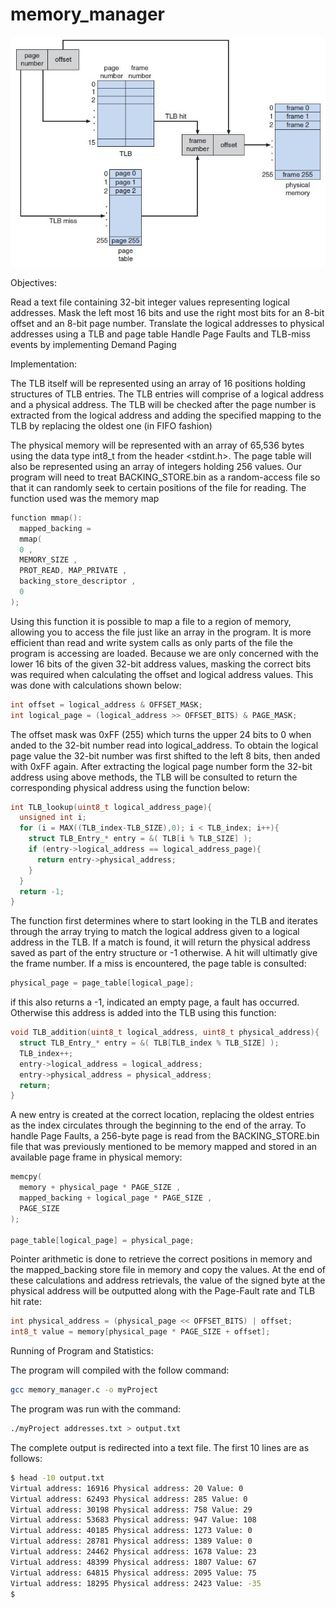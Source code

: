 # memory_manager

![Alt text](https://github.com/maghniem/memory_manager/blob/master/tlb.png "TLB Lookup Figure")

Objectives:

Read a text file containing 32-bit integer values representing logical addresses.
Mask the left most 16 bits and use the right most bits for an 8-bit offset and an 8-bit page
number.
Translate the logical addresses to physical addresses using a TLB and page table
Handle Page Faults and TLB-miss events by implementing Demand Paging

Implementation:

The TLB itself will be represented using an array of 16 positions holding structures of TLB
entries. The TLB entries will comprise of a logical address and a physical address. The TLB will be
checked after the page number is extracted from the logical address and adding the specified mapping
to the TLB by replacing the oldest one (in FIFO fashion)

The physical memory will be represented with an array of 65,536 bytes using the data type
int8_t from the header <stdint.h>. The page table will also be represented using an array of integers
holding 256 values.
Our program will need to treat BACKING_STORE.bin as a random-access file so that it can
randomly seek to certain positions of the file for reading. The function used was the memory map

```C
function mmap():
  mapped_backing =
  mmap(
  0 ,
  MEMORY_SIZE ,
  PROT_READ, MAP_PRIVATE ,
  backing_store_descriptor ,
  0
);
```

Using this function it is possible to map a file to a region of memory, allowing you to access the file
just like an array in the program. It is more efficient than read and write system calls as only parts of
the file the program is accessing are loaded.
Because we are only concerned with the lower 16 bits of the given 32-bit address values,
masking the correct bits was required when calculating the offset and logical address values. This was
done with calculations shown below:
```C
int offset = logical_address & OFFSET_MASK;
int logical_page = (logical_address >> OFFSET_BITS) & PAGE_MASK;
```
The offset mask was 0xFF (255) which turns the upper 24 bits to 0 when anded to the 32-bit number
read into logical_address. To obtain the logical page value the 32-bit number was first shifted to the
left 8 bits, then anded with 0xFF again.
After extracting the logical page number form the 32-bit address using above methods, the TLB
will be consulted to return the corresponding physical address using the function below:
```C
int TLB_lookup(uint8_t logical_address_page){
  unsigned int i;
  for (i = MAX((TLB_index-TLB_SIZE),0); i < TLB_index; i++){
    struct TLB_Entry_* entry = &( TLB[i % TLB_SIZE] );
    if (entry->logical_address == logical_address_page){
      return entry->physical_address;
    }
  }
  return -1;
}
```

The function first determines where to start looking in the TLB and iterates through the array trying to
match the logical address given to a logical address in the TLB. If a match is found, it will return the
physical address saved as part of the entry structure or -1 otherwise. A hit will ultimatly give the frame
number. If a miss is encountered, the page table is consulted:
```C
physical_page = page_table[logical_page];
```
if this also returns a -1, indicated an empty page, a fault has occurred. Otherwise this address is added
into the TLB using this function:
```C
void TLB_addition(uint8_t logical_address, uint8_t physical_address){
  struct TLB_Entry_* entry = &( TLB[TLB_index % TLB_SIZE] );
  TLB_index++;
  entry->logical_address = logical_address;
  entry->physical_address = physical_address;
  return;
}
```
A new entry is created at the correct location, replacing the oldest entries as the index circulates
through the beginning to the end of the array.
To handle Page Faults, a 256-byte page is read from the BACKING_STORE.bin file that was
previously mentioned to be memory mapped and stored in an available page frame in physical
memory:
```C
memcpy(
  memory + physical_page * PAGE_SIZE ,
  mapped_backing + logical_page * PAGE_SIZE ,
  PAGE_SIZE
);

page_table[logical_page] = physical_page;
```
Pointer arithmetic is done to retrieve the correct positions in memory and the mapped_backing store file
in memory and copy the values.
At the end of these calculations and address retrievals, the value of the signed byte at the
physical address will be outputted along with the Page-Fault rate and TLB hit rate:
```C
int physical_address = (physical_page << OFFSET_BITS) | offset;
int8_t value = memory[physical_page * PAGE_SIZE + offset];
```

Running of Program and Statistics:

The program will compiled with the follow command:
```BASH
gcc memory_manager.c -o myProject
```
The program was run with the command:
```BASH
./myProject addresses.txt > output.txt
```

The complete output is redirected into a text file. The first
10 lines are as follows:
```BASH
$ head -10 output.txt
Virtual address: 16916 Physical address: 20 Value: 0
Virtual address: 62493 Physical address: 285 Value: 0
Virtual address: 30198 Physical address: 758 Value: 29
Virtual address: 53683 Physical address: 947 Value: 108
Virtual address: 40185 Physical address: 1273 Value: 0
Virtual address: 28781 Physical address: 1389 Value: 0
Virtual address: 24462 Physical address: 1678 Value: 23
Virtual address: 48399 Physical address: 1807 Value: 67
Virtual address: 64815 Physical address: 2095 Value: 75
Virtual address: 18295 Physical address: 2423 Value: -35
$
```

